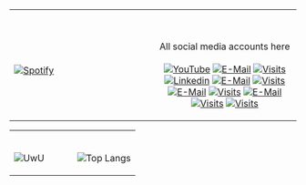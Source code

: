 <table width="100%"> 
  <tr>
  <td width="50%">
      
&nbsp; <br> [![Spotify](https://novatorem-blond-omega.vercel.app/api/spotify)](https://open.spotify.com/user/xr3b4ocme24xp1b5cocgarfjw?si=w8OnZ5BtTlijNGQsFP9x9A)

  </td>
  <td width="50%">

<br><p align="center">All social media accounts here<br><br>
  [![YouTube](https://cdn.discordapp.com/attachments/818520249959579668/818520330612113429/Adsz.png)](https://www.youtube.com/channel/UC5G7NOZXSzwWOoD7v5UQeYg)
   [![E-Mail](https://cdn.discordapp.com/attachments/818520249959579668/818520546874097745/Adsz_1.png)](http://www.stonksx.tk/)
  [![Visits](https://cdn.discordapp.com/attachments/818520249959579668/818521051939864686/Adsz.png)](https://www.twitch.tv/zeqraen)
   [![Linkedin](https://cdn.discordapp.com/attachments/818520249959579668/818522458290257960/Adsz.png)](https://discord.gg/7v9ttXc6nK)
   [![E-Mail](https://cdn.discordapp.com/attachments/818520249959579668/818522827539611699/Adsz.png)](https://soundcloud.com/zeqraen)
  [![Visits](https://cdn.discordapp.com/attachments/818520249959579668/818522931239452722/Adsz_1.png)](https://www.reddit.com/user/ZeqraeN)
   [![E-Mail](https://cdn.discordapp.com/attachments/818520249959579668/818523166543708190/Adsz.png)](https://open.spotify.com/user/xr3b4ocme24xp1b5cocgarfjw?si=GqjyQ0d_R7eoLAt0tZeJLQ)
  [![Visits](https://cdn.discordapp.com/attachments/818520249959579668/818523247540437052/Adsz_1.png)](https://ğ)
     [![E-Mail](https://cdn.discordapp.com/attachments/818520249959579668/818523482606141460/Adsz_1.png)](https://ğ)
  [![Visits](https://cdn.discordapp.com/attachments/818520249959579668/818523484081618954/Adsz.png)](https://ğ)
    [![Visits](https://cdn.discordapp.com/attachments/818520249959579668/818523052270682122/Adsz.png)](https://ğ)

</p>
  </td>
  </table>
  
  <table width="100%"> 
  <tr>
  <td width="50%">
      
<br>![UwU](https://github-readme-stats.vercel.app/api?username=zeqraen&show_icons=true&theme=tokyonight)




  <td width="50%">


<br>![Top Langs](https://github-readme-stats.vercel.app/api/top-langs/?username=zeqraen&layout=compact&theme=tokyonight)








</p>
  </td>
  </table>
  


[//]: <> (The `&nbsp;` is to have Aphelion take up more space)
[//]: <> (Old Visits: https://badges.pufler.dev/visits/novatorem/novatorem?logo=GitHub&label=github%20visits&color=336699&logoColor=white&style=flat-square)

